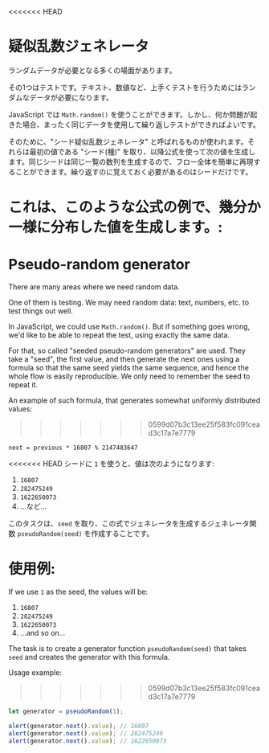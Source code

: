 
<<<<<<< HEAD
# 疑似乱数ジェネレータ

ランダムデータが必要となる多くの場面があります。

その1つはテストです。テキスト、数値など、上手くテストを行うためにはランダムなデータが必要になります。

JavaScript では `Math.random()` を使うことができます。しかし、何か問題が起きた場合、まったく同じデータを使用して繰り返しテストができればよいです。

そのために、"シード疑似乱数ジェネレータ" と呼ばれるものが使われます。それらは最初の値である "シード(種)" を取り、以降公式を使って次の値を生成します。同じシードは同じ一覧の数列を生成するので、フロー全体を簡単に再現することができます。繰り返すのに覚えておく必要があるのはシードだけです。

これは、このような公式の例で、幾分か一様に分布した値を生成します。:
=======
# Pseudo-random generator

There are many areas where we need random data.

One of them is testing. We may need random data: text, numbers, etc. to test things out well.

In JavaScript, we could use `Math.random()`. But if something goes wrong, we'd like to be able to repeat the test, using exactly the same data.

For that, so called "seeded pseudo-random generators" are used. They take a "seed", the first value, and then generate the next ones using a formula so that the same seed yields the same sequence, and hence the whole flow is easily reproducible. We only need to remember the seed to repeat it.

An example of such formula, that generates somewhat uniformly distributed values:
>>>>>>> 0599d07b3c13ee25f583fc091cead3c17a7e7779

```
next = previous * 16807 % 2147483647
```

<<<<<<< HEAD
シードに `1` を使うと、値は次のようになります:
1. `16807`
2. `282475249`
3. `1622650073`
4. ...など...

このタスクは、`seed` を取り、この式でジェネレータを生成するジェネレータ関数 `pseudoRandom(seed)` を作成することです。

使用例:
=======
If we use `1` as the seed, the values will be:
1. `16807`
2. `282475249`
3. `1622650073`
4. ...and so on...

The task is to create a generator function `pseudoRandom(seed)` that takes `seed` and creates the generator with this formula.

Usage example:
>>>>>>> 0599d07b3c13ee25f583fc091cead3c17a7e7779

```js
let generator = pseudoRandom(1);

alert(generator.next().value); // 16807
alert(generator.next().value); // 282475249
alert(generator.next().value); // 1622650073
```
